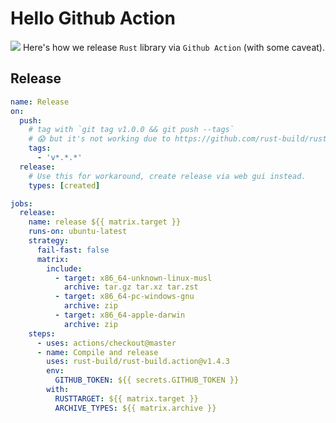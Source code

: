 # Hello Github Action

![](/assets/kat.png) <span class="speech-bubble">Here's how we release `Rust` library via `Github Action` (with some caveat).</span>

## Release

```yml
name: Release
on:
  push:
    # tag with `git tag v1.0.0 && git push --tags`
    # 😱 but it's not working due to https://github.com/rust-build/rust-build.action/issues/46
    tags:
      - 'v*.*.*'
  release:
    # Use this for workaround, create release via web gui instead.
    types: [created]

jobs:
  release:
    name: release ${{ matrix.target }}
    runs-on: ubuntu-latest
    strategy:
      fail-fast: false
      matrix:
        include:
          - target: x86_64-unknown-linux-musl
            archive: tar.gz tar.xz tar.zst
          - target: x86_64-pc-windows-gnu
            archive: zip
          - target: x86_64-apple-darwin
            archive: zip
    steps:
      - uses: actions/checkout@master
      - name: Compile and release
        uses: rust-build/rust-build.action@v1.4.3
        env:
          GITHUB_TOKEN: ${{ secrets.GITHUB_TOKEN }}
        with:
          RUSTTARGET: ${{ matrix.target }}
          ARCHIVE_TYPES: ${{ matrix.archive }}
```
